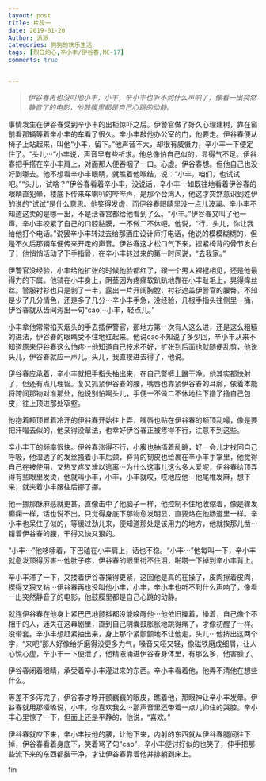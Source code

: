 ```yaml
---
layout: post
title: 片段一
date: 2019-01-20
Author: 派派
categories: 狗狗的快乐生活
tags: [烈日灼心,辛小丰/伊谷春,NC-17]
comments: true


---
```

>*伊谷春再也没叫他小丰，小丰，辛小丰也听不到什么声响了，像看一出突然静音了的电影，他鼓膜里都是自己心跳的动静。*

事情发生在伊谷春受到辛小丰的出柜惊吓之后。伊警官做了好久心理建树，靠在窗前看那辆等着辛小丰的车看了很久。辛小丰敲他办公室的门，他要走。伊谷春便从椅子上站起来，叫他“小丰，留下。”他声音不大，却很有威慑力，辛小丰一下便定住了。“头儿⋯”小丰说，声音里有些祈求。他总像怕自己似的，显得气不足。伊谷春把手搭在辛小丰肩上，对面那人便吞咽了一口。心虚。伊谷春想。但他自己也没好到哪去。他不想看辛小丰眼睛，就瞧着他喉结，说：“小丰，咱们，也试试吧。”“头儿，试啥？”伊谷春看着辛小丰，没说话，辛小丰一如既往地看着伊谷春的眼睛直犯晕，楼底下传来车喇叭的哔哔声，是那个台湾人，他这才突然意识到姓伊的说的“试试”是什么意思。他笑得发虚，而伊谷春眼睛里没一点儿波澜。辛小丰不知道这卖的是哪一出，不是活春宫都给他看到了么。“小丰。”伊谷春又叫了他一声。辛小丰咬紧了自己的口腔黏膜，一不做二不休吧。他说，“行，头儿，你让我给他打个电话。”说罢辛小丰转过去给那酒庄设计师打电话，他说的模模糊糊的，但是不久后那辆车便传来开走的声音。伊谷春这才松口气下来，捏紧椅背的骨节发白了，他悄悄活动了下手指骨，在辛小丰转过来的第一时间说，“去我家。”

伊警官没经验，小丰给他扩张的时候他脸都红了，跟一个男人裸裎相见，还是他最得力的下属。他骑在小丰身上，阴茎因为疼痛软趴趴地靠在小丰耻毛上，晃得痒丝丝。警服衬衫也只是剥了一半，露出一片开阔胸膛，衬衫遮盖伊警官的腰臀，不知是少了几分情色，还是多了几分⋯辛小丰手急，没经验，几根手指头往侧里一捅，伊谷春就从齿间泻出一句“cao⋯小丰，轻点儿。”

小丰拿他常常掐灭烟头的手去插伊警官，那地方第一次有人这么进，还是这么粗糙的进法，伊谷春的眼睛受不住地红起来。他说cao不知说了多少回，辛小丰从来不知道原来伊谷春这么怕疼⋯他知道自己技术不好，扩张到后面也就随便乱剪，他说头儿，伊谷春就应一声儿，头儿，我直接进去得了，他说。

伊谷春应承着，辛小丰就把手指头抽出来，在自己警裤上蹭干净。他其实都快射了，但还有点儿理智。复又抓紧伊谷春的腰，嘴唇也靠紧伊谷春的耳廓，依着本能将跨间那物对准那处，他说别怕啊头儿，手便一不做二不休地往下撸了撸自己包皮，往上顶进那处窄壑。

他抱着额顶冒着冷汗的伊谷春开始往上弄，嘴唇也贴在伊谷春的额顶乱嘬，像是要把汗嘬去似的，他亲得没章法，也幸好伊谷春正被疼得不行，注意不到这些。

辛小丰干的频率很快。伊谷春涨得不行，小腹也抽搐着乱跳，好一会儿才找回自己呼吸，他湿透了的发丝搔着小丰后颈，脊背的韧皮也给裹在辛小丰手掌里，他觉得自己在被使用，又热又疼又难以逃离⋯为什么这事儿这么多人爱呢，伊谷春给顶弄得有些眼里发烫，他就叫小丰，小丰，小丰就哎，哎地应他⋯他尾椎发麻，想下来，就夹着小丰腰往后挪了挪。

他一挪那酥麻感就更甚，直像击中了他脑子一样，他控制不住地收缩着，像是骤发癫痫一样，话也说不出，只觉得身底下那物愈发明显，直要烙在他肠道里一样。辛小丰也呆住了似的，等缓过劲儿来，便知道那处是该用力的地方，他就挨那儿凿⋯钳着伊谷春的腰，干得又快又狠的。

“小丰⋯”他哆嗦着，下巴磕在小丰肩上，话也不稳。“小丰⋯”他每叫一下，辛小丰就愈发顶得厉害⋯他肚子疼，伊谷春的眼里衔不住泪，啪嗒一下掉到辛小丰背上。

辛小丰滞了一下，又搂着伊谷春操得更紧，这回他是真的在操了，皮肉擦着皮肉，楔得又狠又钻⋯伊谷春再也没叫他小丰，小丰，辛小丰也听不到什么声响了，像看一出突然静音了的电影，他鼓膜里都是自己心跳的动静。

就连伊谷春在他身上紧巴巴地颤抖都没能唤醒他⋯他依旧操着，操着，自己像个不相干的人，迷失在这幕剧里，直到自己阴囊鼓胀胀地跳得痛了，才像初醒了一样。没带套。辛小丰想赶紧抽出来，身上那个紧颤颤地不让他走，头儿⋯他挤出这两个字，“来吧”那人好像给折磨得没更多力气，嗓音又哑又轻，像磁铁磨成细屑，让人心慌心虚，辛小丰一下便泄了，他精液涌进伊谷春身体里，有那么多，他害臊了。

伊谷春闭着眼睛，承受着辛小丰灌进来的东西。辛小丰看着他，他弄不清他在想些什么。

等差不多泻完了，伊谷春才睁开颤巍巍的眼皮，瞧着他，那眼神让辛小丰发晕。伊谷春就用那哑嗓说，小丰，你喜欢我么⋯那声音里还带着一点儿抑住的哭腔。辛小丰心里惊了一下，但面上还是平静的，他说，“喜欢。”

伊谷春就应下来，辛小丰扶他的腰，让他下来，内射的东西就从伊谷春腿间往下掉，伊谷春看着身底下，笑着骂了句“cao”，辛小丰便讨好似的也笑了，伸手把那些流下来的东西都揩干净，才让伊谷春靠着他并排躺到床上。


fin
